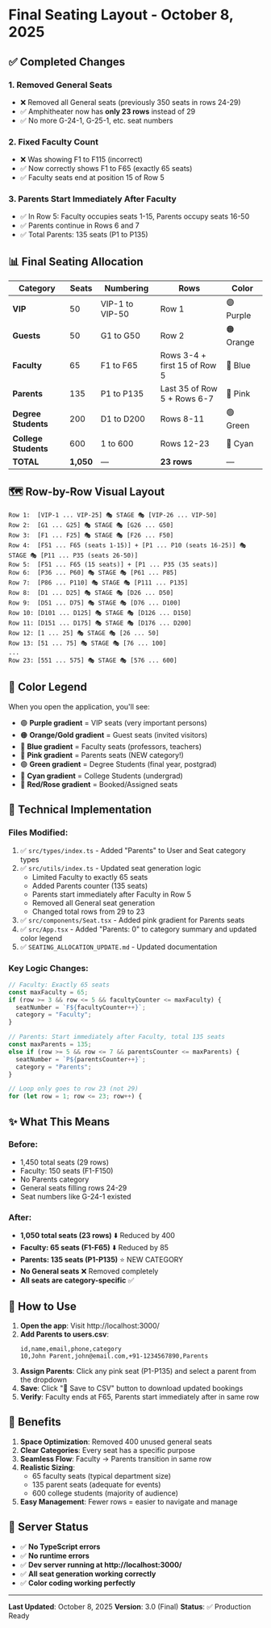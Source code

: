 # Final Seating Layout - October 8, 2025

## ✅ Completed Changes

### 1. **Removed General Seats**

- ❌ Removed all General seats (previously 350 seats in rows 24-29)
- ✅ Amphitheater now has **only 23 rows** instead of 29
- ✅ No more G-24-1, G-25-1, etc. seat numbers

### 2. **Fixed Faculty Count**

- ❌ Was showing F1 to F115 (incorrect)
- ✅ Now correctly shows F1 to F65 (exactly 65 seats)
- ✅ Faculty seats end at position 15 of Row 5

### 3. **Parents Start Immediately After Faculty**

- ✅ In Row 5: Faculty occupies seats 1-15, Parents occupy seats 16-50
- ✅ Parents continue in Rows 6 and 7
- ✅ Total Parents: 135 seats (P1 to P135)

## 📊 Final Seating Allocation

| Category             | Seats     | Numbering       | Rows                         | Color     |
| -------------------- | --------- | --------------- | ---------------------------- | --------- |
| **VIP**              | 50        | VIP-1 to VIP-50 | Row 1                        | 🟣 Purple |
| **Guests**           | 50        | G1 to G50       | Row 2                        | 🟠 Orange |
| **Faculty**          | 65        | F1 to F65       | Rows 3-4 + first 15 of Row 5 | 🔵 Blue   |
| **Parents**          | 135       | P1 to P135      | Last 35 of Row 5 + Rows 6-7  | 🩷 Pink    |
| **Degree Students**  | 200       | D1 to D200      | Rows 8-11                    | 🟢 Green  |
| **College Students** | 600       | 1 to 600        | Rows 12-23                   | 🔵 Cyan   |
| **TOTAL**            | **1,050** | —               | **23 rows**                  | —         |

## 🗺️ Row-by-Row Visual Layout

```
Row 1:  [VIP-1 ... VIP-25] 🎭 STAGE 🎭 [VIP-26 ... VIP-50]
Row 2:  [G1 ... G25] 🎭 STAGE 🎭 [G26 ... G50]
Row 3:  [F1 ... F25] 🎭 STAGE 🎭 [F26 ... F50]
Row 4:  [F51 ... F65 (seats 1-15)] + [P1 ... P10 (seats 16-25)] 🎭 STAGE 🎭 [P11 ... P35 (seats 26-50)]
Row 5:  [F51 ... F65 (15 seats)] + [P1 ... P35 (35 seats)]
Row 6:  [P36 ... P60] 🎭 STAGE 🎭 [P61 ... P85]
Row 7:  [P86 ... P110] 🎭 STAGE 🎭 [P111 ... P135]
Row 8:  [D1 ... D25] 🎭 STAGE 🎭 [D26 ... D50]
Row 9:  [D51 ... D75] 🎭 STAGE 🎭 [D76 ... D100]
Row 10: [D101 ... D125] 🎭 STAGE 🎭 [D126 ... D150]
Row 11: [D151 ... D175] 🎭 STAGE 🎭 [D176 ... D200]
Row 12: [1 ... 25] 🎭 STAGE 🎭 [26 ... 50]
Row 13: [51 ... 75] 🎭 STAGE 🎭 [76 ... 100]
...
Row 23: [551 ... 575] 🎭 STAGE 🎭 [576 ... 600]
```

## 🎨 Color Legend

When you open the application, you'll see:

- 🟣 **Purple gradient** = VIP seats (very important persons)
- 🟠 **Orange/Gold gradient** = Guest seats (invited visitors)
- 🔵 **Blue gradient** = Faculty seats (professors, teachers)
- 🩷 **Pink gradient** = Parents seats (NEW category!)
- 🟢 **Green gradient** = Degree Students (final year, postgrad)
- 🔵 **Cyan gradient** = College Students (undergrad)
- 🔴 **Red/Rose gradient** = Booked/Assigned seats

## 📝 Technical Implementation

### Files Modified:

1. ✅ `src/types/index.ts` - Added "Parents" to User and Seat category types
2. ✅ `src/utils/index.ts` - Updated seat generation logic
   - Limited Faculty to exactly 65 seats
   - Added Parents counter (135 seats)
   - Parents start immediately after Faculty in Row 5
   - Removed all General seat generation
   - Changed total rows from 29 to 23
3. ✅ `src/components/Seat.tsx` - Added pink gradient for Parents seats
4. ✅ `src/App.tsx` - Added "Parents: 0" to category summary and updated color legend
5. ✅ `SEATING_ALLOCATION_UPDATE.md` - Updated documentation

### Key Logic Changes:

```typescript
// Faculty: Exactly 65 seats
const maxFaculty = 65;
if (row >= 3 && row <= 5 && facultyCounter <= maxFaculty) {
  seatNumber = `F${facultyCounter++}`;
  category = "Faculty";
}

// Parents: Start immediately after Faculty, total 135 seats
const maxParents = 135;
else if (row >= 5 && row <= 7 && parentsCounter <= maxParents) {
  seatNumber = `P${parentsCounter++}`;
  category = "Parents";
}

// Loop only goes to row 23 (not 29)
for (let row = 1; row <= 23; row++) {
```

## ✨ What This Means

### Before:

- 1,450 total seats (29 rows)
- Faculty: 150 seats (F1-F150)
- No Parents category
- General seats filling rows 24-29
- Seat numbers like G-24-1 existed

### After:

- **1,050 total seats (23 rows)** ⬇️ Reduced by 400
- **Faculty: 65 seats (F1-F65)** ⬇️ Reduced by 85
- **Parents: 135 seats (P1-P135)** ⭐ NEW CATEGORY
- **No General seats** ❌ Removed completely
- **All seats are category-specific** ✅

## 🚀 How to Use

1. **Open the app**: Visit http://localhost:3000/
2. **Add Parents to users.csv**:
   ```csv
   id,name,email,phone,category
   10,John Parent,john@email.com,+91-1234567890,Parents
   ```
3. **Assign Parents**: Click any pink seat (P1-P135) and select a parent from the dropdown
4. **Save**: Click "💾 Save to CSV" button to download updated bookings
5. **Verify**: Faculty ends at F65, Parents start immediately after in same row

## 🎯 Benefits

1. **Space Optimization**: Removed 400 unused general seats
2. **Clear Categories**: Every seat has a specific purpose
3. **Seamless Flow**: Faculty → Parents transition in same row
4. **Realistic Sizing**:
   - 65 faculty seats (typical department size)
   - 135 parent seats (adequate for events)
   - 600 college students (majority of audience)
5. **Easy Management**: Fewer rows = easier to navigate and manage

## 📱 Server Status

- ✅ **No TypeScript errors**
- ✅ **No runtime errors**
- ✅ **Dev server running at http://localhost:3000/**
- ✅ **All seat generation working correctly**
- ✅ **Color coding working perfectly**

---

**Last Updated**: October 8, 2025
**Version**: 3.0 (Final)
**Status**: ✅ Production Ready
